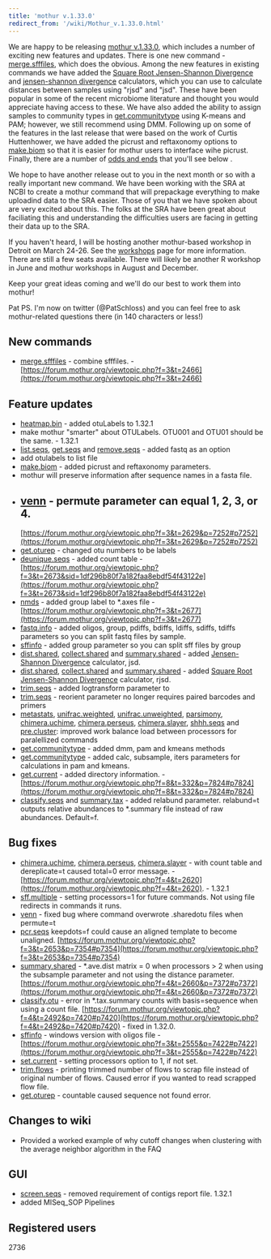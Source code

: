 ```yaml
---
title: 'mothur v.1.33.0'
redirect_from: '/wiki/Mothur_v.1.33.0.html'
---
```

We are happy to be releasing [mothur
v.1.33.0](mothur_v.1.33.0), which includes a number of
exciting new features and updates. There is one new command -
[merge.sfffiles](merge.sfffiles), which does the obvious.
Among the new features in existing commands we have added the [Square
Root Jensen-Shannon
Divergence](Square_Root_Jensen-Shannon_Divergence) and
[jensen-shannon divergence](Jensen-Shannon_Divergence)
calculators, which you can use to calculate distances between samples
using "rjsd" and "jsd". These have been popular in some of the
recent microbiome literature and thought you would appreciate having
access to these. We have also added the ability to assign samples to
community types in [get.communitytype](get.communitytype)
using K-means and PAM; however, we still recommend using DMM. Following
up on some of the features in the last release that were based on the
work of Curtis Huttenhower, we have added the picrust and reftaxonomy
options to [make.biom](make.biom) so that it is easier for
mothur users to interface wihe picrust. Finally, there are a number of
[odds and ends](mothur_v.1.33.0#feature-updates) that you'll see below .

We hope to have another release out to you in the next month or so with
a really important new command. We have been working with the SRA at
NCBI to create a mothur command that will prepackage everything to make
uploadind data to the SRA easier. Those of you that we have spoken about
are very excited about this. The folks at the SRA have been great about
faciliating this and understanding the difficulties users are facing in
getting their data up to the SRA.

If you haven't heard, I will be hosting another mothur-based workshop
in Detroit on March 24-26. See the [workshops](Workshops)
page for more information. There are still a few seats available. There
will likely be another R workshop in June and mothur workshops in August
and December.

Keep your great ideas coming and we'll do our best to work them into
mothur!

Pat PS. I'm now on twitter (\@PatSchloss) and you can feel free to ask
mothur-related questions there (in 140 characters or less!)

## New commands

-   [merge.sfffiles](merge.sfffiles) - combine sfffiles. -
    [https://forum.mothur.org/viewtopic.php?f=3&t=2466](https://forum.mothur.org/viewtopic.php?f=3&t=2466)

## Feature updates

-   [heatmap.bin](heatmap.bin) - added otuLabels to 1.32.1
-   make mothur "smarter" about OTULabels. OTU001 and OTU01 should be
    the same. - 1.32.1
-   [list.seqs](list.seqs), [get.seqs](get.seqs)
    and [remove.seqs](remove.seqs) - added fastq as an option
-   add otulabels to list file
-   [make.biom](make.biom) - added picrust and reftaxonomy
    parameters.
-   mothur will preserve information after sequence names in a fasta
    file.
-   [venn](venn) - permute parameter can equal 1, 2, 3, or 4.
    -
    [https://forum.mothur.org/viewtopic.php?f=3&t=2629&p=7252#p7252](https://forum.mothur.org/viewtopic.php?f=3&t=2629&p=7252#p7252)
-   [get.oturep](get.oturep) - changed otu numbers to be
    labels
-   [deunique.seqs](deunique.seqs) - added count table -
    [https://forum.mothur.org/viewtopic.php?f=3&t=2673&sid=1df296b80f7a182faa8ebdf54f43122e](https://forum.mothur.org/viewtopic.php?f=3&t=2673&sid=1df296b80f7a182faa8ebdf54f43122e)
-   [nmds](nmds) - added group label to \*.axes file -
    [https://forum.mothur.org/viewtopic.php?f=3&t=2677](https://forum.mothur.org/viewtopic.php?f=3&t=2677)
-   [fastq.info](fastq.info) - added oligos, group, pdiffs,
    bdiffs, ldiffs, sdiffs, tdiffs parameters so you can split fastq
    files by sample.
-   [sffinfo](sffinfo) - added group parameter so you can
    split sff files by group
-   [dist.shared](dist.shared),
    [collect.shared](collect.shared) and
    [summary.shared](summary.shared) - added [Jensen-Shannon
    Divergence](Jensen-Shannon_Divergence) calculator, jsd.
-   [dist.shared](dist.shared),
    [collect.shared](collect.shared) and
    [summary.shared](summary.shared) - added [Square Root
    Jensen-Shannon
    Divergence](Square_Root_Jensen-Shannon_Divergence)
    calculator, rjsd.
-   [trim.seqs](trim.seqs) - added logtransform parameter to
-   [trim.seqs](trim.seqs) - reorient parameter no longer
    requires paired barcodes and primers
-   [metastats](metastats),
    [unifrac.weighted](unifrac.weighted),
    [unifrac.unweighted](unifrac.unweighted),
    [parsimony](parsimony),
    [chimera.uchime](chimera.uchime),
    [chimera.perseus](chimera.perseus),
    [chimera.slayer](chimera.slayer),
    [shhh.seqs](shhh.seqs) and
    [pre.cluster](pre.cluster): improved work balance load
    between processors for paralellized commands
-   [get.communitytype](get.communitytype) - added dmm, pam
    and kmeans methods
-   [get.communitytype](get.communitytype) - added calc,
    subsample, iters parameters for calculations in pam and kmeans.
-   [get.current](get.current) - added directory
    information. -
    [https://forum.mothur.org/viewtopic.php?f=8&t=332&p=7824#p7824](https://forum.mothur.org/viewtopic.php?f=8&t=332&p=7824#p7824)
-   [classify.seqs](classify.seqs) and
    [summary.tax](summary.tax) - added relabund parameter.
    relabund=t outputs relative abundances to \*.summary file instead of
    raw abundances. Default=f.

## Bug fixes

-   [chimera.uchime](chimera.uchime),
    [chimera.perseus](chimera.perseus),
    [chimera.slayer](chimera.slayer) - with count table and
    dereplicate=t caused total=0 error message. -
    [https://forum.mothur.org/viewtopic.php?f=4&t=2620](https://forum.mothur.org/viewtopic.php?f=4&t=2620). - 1.32.1
-   [sff.multiple](sff.multiple) - setting processors=1 for
    future commands. Not using file redirects in commands it runs.
-   [venn](venn) - fixed bug where command overwrote
    .sharedotu files when permute=t
-   [pcr.seqs](pcr.seqs) keepdots=f could cause an aligned
    template to become unaligned.
    [https://forum.mothur.org/viewtopic.php?f=3&t=2653&p=7354#p7354](https://forum.mothur.org/viewtopic.php?f=3&t=2653&p=7354#p7354)
-   [summary.shared](summary.shared) - \*.ave.dist matrix = 0
    when processors \> 2 when using the subsample parameter and not
    using the distance parameter.
    [https://forum.mothur.org/viewtopic.php?f=4&t=2660&p=7372#p7372](https://forum.mothur.org/viewtopic.php?f=4&t=2660&p=7372#p7372)
-   [classify.otu](classify.otu) - error in \*.tax.summary
    counts with basis=sequence when using a count file.
    [https://forum.mothur.org/viewtopic.php?f=4&t=2492&p=7420#p7420](https://forum.mothur.org/viewtopic.php?f=4&t=2492&p=7420#p7420) -
    fixed in 1.32.0.
-   [sffinfo](sffinfo) - windows version with oligos file -
    [https://forum.mothur.org/viewtopic.php?f=3&t=2555&p=7422#p7422](https://forum.mothur.org/viewtopic.php?f=3&t=2555&p=7422#p7422)
-   [set.current](set.current) - setting processors option to
    1, if not set.
-   [trim.flows](trim.flows) - printing trimmed number of
    flows to scrap file instead of original number of flows. Caused
    error if you wanted to read scrapped flow file.
-   [get.oturep](get.oturep) - countable caused sequence not
    found error.

## Changes to wiki

-   Provided a worked example of why cutoff changes when clustering with
    the average neighbor algorithm in the FAQ

## GUI

-   [screen.seqs](screen.seqs) - removed requirement of
    contigs report file. 1.32.1
-   added MISeq\_SOP Pipelines

## Registered users

2736
